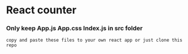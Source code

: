 # React counter

### Only keep App.js App.css Index.js in src folder

`copy and paste these files to your own react app or just clone this repo`
